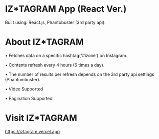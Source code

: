 # IZ\*TAGRAM App (React Ver.)

Built using: React.js, Phantobuster (3rd party api).

# About IZ\*TAGRAM

• Fetches data on a specific hashtag('#izone') on Instagram.

• Contents refresh every 4 hours (6 times a day).

• The number of results per refresh depends on the 3rd party api settings (Phantombuster).

• Video Supported

• Pagination Supported

# Visit IZ\*TAGRAM

https://iztagram.vercel.app
